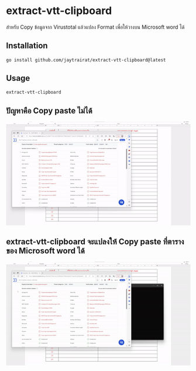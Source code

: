 
# extract-vtt-clipboard
สำหรับ Copy ข้อมูลจาก Virustotal แล้วแปลง Format เพื่อให้วางบน Microsoft word ได้

## Installation
```bash
go install github.com/jaytrairat/extract-vtt-clipboard@latest
```

## Usage
```bash
extract-vtt-clipboard
```

## ปัญหาคือ Copy paste ไม่ได้
![Example](https://raw.githubusercontent.com/jaytrairat/extract-vtt-clipboard/main/assets/problem.gif)


## extract-vtt-clipboard จะแปลงให้ Copy paste ที่ตารางของ Microsoft word ได้
![Example](https://raw.githubusercontent.com/jaytrairat/extract-vtt-clipboard/main/assets/solution.gif)
